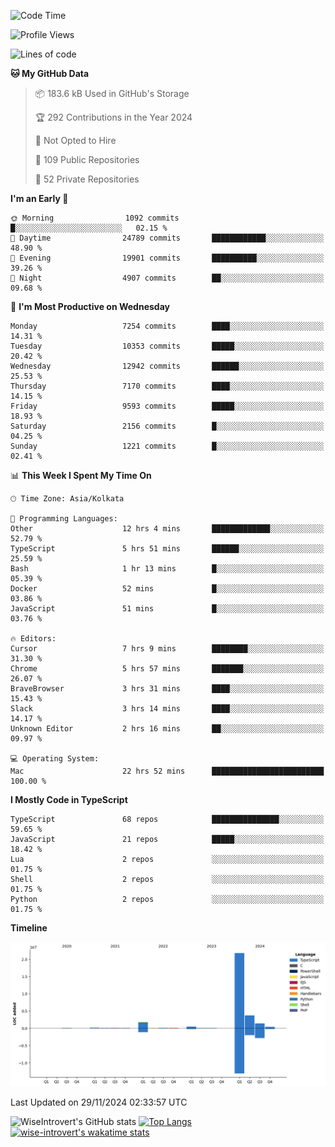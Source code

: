 <!--START_SECTION:waka-->
![Code Time](http://img.shields.io/badge/Code%20Time-1%2C902%20hrs%2040%20mins-blue)

![Profile Views](http://img.shields.io/badge/Profile%20Views-1-blue)

![Lines of code](https://img.shields.io/badge/From%20Hello%20World%20I%27ve%20Written-30.3%20million%20lines%20of%20code-blue)

**🐱 My GitHub Data** 

> 📦 183.6 kB Used in GitHub's Storage 
 > 
> 🏆 292 Contributions in the Year 2024
 > 
> 🚫 Not Opted to Hire
 > 
> 📜 109 Public Repositories 
 > 
> 🔑 52 Private Repositories 
 > 
**I'm an Early 🐤** 

```text
🌞 Morning                1092 commits        █░░░░░░░░░░░░░░░░░░░░░░░░   02.15 % 
🌆 Daytime                24789 commits       ████████████░░░░░░░░░░░░░   48.90 % 
🌃 Evening                19901 commits       ██████████░░░░░░░░░░░░░░░   39.26 % 
🌙 Night                  4907 commits        ██░░░░░░░░░░░░░░░░░░░░░░░   09.68 % 
```
📅 **I'm Most Productive on Wednesday** 

```text
Monday                   7254 commits        ████░░░░░░░░░░░░░░░░░░░░░   14.31 % 
Tuesday                  10353 commits       █████░░░░░░░░░░░░░░░░░░░░   20.42 % 
Wednesday                12942 commits       ██████░░░░░░░░░░░░░░░░░░░   25.53 % 
Thursday                 7170 commits        ████░░░░░░░░░░░░░░░░░░░░░   14.15 % 
Friday                   9593 commits        █████░░░░░░░░░░░░░░░░░░░░   18.93 % 
Saturday                 2156 commits        █░░░░░░░░░░░░░░░░░░░░░░░░   04.25 % 
Sunday                   1221 commits        █░░░░░░░░░░░░░░░░░░░░░░░░   02.41 % 
```


📊 **This Week I Spent My Time On** 

```text
🕑︎ Time Zone: Asia/Kolkata

💬 Programming Languages: 
Other                    12 hrs 4 mins       █████████████░░░░░░░░░░░░   52.79 % 
TypeScript               5 hrs 51 mins       ██████░░░░░░░░░░░░░░░░░░░   25.59 % 
Bash                     1 hr 13 mins        █░░░░░░░░░░░░░░░░░░░░░░░░   05.39 % 
Docker                   52 mins             █░░░░░░░░░░░░░░░░░░░░░░░░   03.86 % 
JavaScript               51 mins             █░░░░░░░░░░░░░░░░░░░░░░░░   03.76 % 

🔥 Editors: 
Cursor                   7 hrs 9 mins        ████████░░░░░░░░░░░░░░░░░   31.30 % 
Chrome                   5 hrs 57 mins       ███████░░░░░░░░░░░░░░░░░░   26.07 % 
BraveBrowser             3 hrs 31 mins       ████░░░░░░░░░░░░░░░░░░░░░   15.43 % 
Slack                    3 hrs 14 mins       ████░░░░░░░░░░░░░░░░░░░░░   14.17 % 
Unknown Editor           2 hrs 16 mins       ██░░░░░░░░░░░░░░░░░░░░░░░   09.97 % 

💻 Operating System: 
Mac                      22 hrs 52 mins      █████████████████████████   100.00 % 
```

**I Mostly Code in TypeScript** 

```text
TypeScript               68 repos            ███████████████░░░░░░░░░░   59.65 % 
JavaScript               21 repos            █████░░░░░░░░░░░░░░░░░░░░   18.42 % 
Lua                      2 repos             ░░░░░░░░░░░░░░░░░░░░░░░░░   01.75 % 
Shell                    2 repos             ░░░░░░░░░░░░░░░░░░░░░░░░░   01.75 % 
Python                   2 repos             ░░░░░░░░░░░░░░░░░░░░░░░░░   01.75 % 
```



**Timeline**

![Lines of Code chart](https://raw.githubusercontent.com/wise-introvert/wise-introvert/master/assets/bar_graph.png)


 Last Updated on 29/11/2024 02:33:57 UTC
<!--END_SECTION:waka-->

![WiseIntrovert's GitHub stats](https://github-readme-stats.vercel.app/api?username=wise-introvert&count_private=true&show_icons=true)
[![Top Langs](https://github-readme-stats.vercel.app/api/top-langs/?username=wise-introvert&langs_count=10)](https://github.com/anuraghazra/github-readme-stats)
[![wise-introvert's wakatime stats](https://github-readme-stats.vercel.app/api/wakatime?username=wiseintrovert)](https://github.com/anuraghazra/github-readme-stats)
